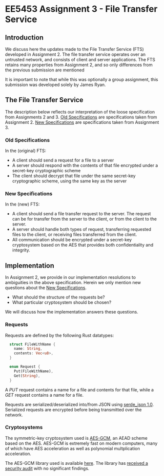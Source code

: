 # EE5453 Assignment 3 - File Transfer Service

## Introduction
  We discuss here the updates made to the File Transfer Service (FTS) developed in Assignment 2.
  The file transfer service operates over an untrusted network, and consists of client and server applications.
  The FTS retains many properties from Assignment 2, and so only differences from the previous submission are mentioned
  
  It is important to note that while this was optionally a group assignment, this submission was developed solely by James Ryan.
  
## The File Transfer Service
  The description below reflects our interpretation of the loose specification from Assignments 2 and 3.
  [Old Specifications](#old-specifications) are specifications taken from Assignment 2.
  [New Specifications](#new-specifications) are specifications taken from Assignment 3.
  
### Old Specifications
  In the (original) FTS:
  
  - A client should send a request for a file to a server
  - A server should respond with the contents of that file encrypted under a secret-key cryptographic scheme
  - The client should decrypt that file under the same secret-key cryptographic scheme, using the same key as the server
  
### New Specifications
  In the (new) FTS:
  
  - A client should send a file transfer request to the server. The request can be for transfer from the server to the client, or from the client to the server.
  - A server should handle both types of request, transferring requested files to the client, or receiving files transferred from the client.
  - All communication should be encrypted under a secret-key cryptosystem based on the AES that provides both confidentiality and integrity.

## Implementation
  In Assignment 2, we provide in our implementation resolutions to ambiguities in the above specification.
  Herein we only mention new questions about the [New Specifications](#new-specifications).
  
  - What should the structure of the requests be?
  - What particular cryptosystem should be chosen?
  
  We will discuss how the implementation answers these questions.

### Requests
  Requests are defined by the following Rust datatypes:
  
  ``` Rust
    struct FileWithName {
      name: String,
      contents: Vec<u8>,
    }

    enum Request {
      Put(FileWithName),
      Get(String),
    }

  ```
  
  A *PUT* request contains a name for a file and contents for that file, while a *GET* request contains a name for a file.
  
  Requests are serialized/deserialized into/from JSON using [serde_json 1.0](https://crates.io/crates/serde_json).
  Serialized requests are encrypted before being transmitted over the network.
  
### Cryptosystems
  The symmetric-key cryptosystem used is [AES-GCM](https://doi.org/10.6028/NIST.SP.800-38D), an AEAD scheme based on the AES.
  AES-GCM is extremely fast on modern computers, many of which have AES acceleration as well as polynomial multplication acceleration.

  The AES-GCM library used is available [here](https://github.com/RustCrypto/AEADs/tree/master/aes-gcm).
  The library has [received a security audit](https://research.nccgroup.com/2020/02/26/public-report-rustcrypto-aes-gcm-and-chacha20poly1305-implementation-review/) with no significant findings.
  
 

